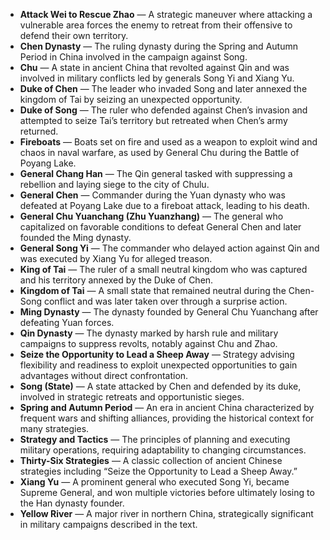 - **Attack Wei to Rescue Zhao** — A strategic maneuver where attacking a vulnerable area forces the enemy to retreat from their offensive to defend their own territory.  
- **Chen Dynasty** — The ruling dynasty during the Spring and Autumn Period in China involved in the campaign against Song.  
- **Chu** — A state in ancient China that revolted against Qin and was involved in military conflicts led by generals Song Yi and Xiang Yu.  
- **Duke of Chen** — The leader who invaded Song and later annexed the kingdom of Tai by seizing an unexpected opportunity.  
- **Duke of Song** — The ruler who defended against Chen’s invasion and attempted to seize Tai’s territory but retreated when Chen’s army returned.  
- **Fireboats** — Boats set on fire and used as a weapon to exploit wind and chaos in naval warfare, as used by General Chu during the Battle of Poyang Lake.  
- **General Chang Han** — The Qin general tasked with suppressing a rebellion and laying siege to the city of Chulu.  
- **General Chen** — Commander during the Yuan dynasty who was defeated at Poyang Lake due to a fireboat attack, leading to his death.  
- **General Chu Yuanchang (Zhu Yuanzhang)** — The general who capitalized on favorable conditions to defeat General Chen and later founded the Ming dynasty.  
- **General Song Yi** — The commander who delayed action against Qin and was executed by Xiang Yu for alleged treason.  
- **King of Tai** — The ruler of a small neutral kingdom who was captured and his territory annexed by the Duke of Chen.  
- **Kingdom of Tai** — A small state that remained neutral during the Chen-Song conflict and was later taken over through a surprise action.  
- **Ming Dynasty** — The dynasty founded by General Chu Yuanchang after defeating Yuan forces.  
- **Qin Dynasty** — The dynasty marked by harsh rule and military campaigns to suppress revolts, notably against Chu and Zhao.  
- **Seize the Opportunity to Lead a Sheep Away** — Strategy advising flexibility and readiness to exploit unexpected opportunities to gain advantages without direct confrontation.  
- **Song (State)** — A state attacked by Chen and defended by its duke, involved in strategic retreats and opportunistic sieges.  
- **Spring and Autumn Period** — An era in ancient China characterized by frequent wars and shifting alliances, providing the historical context for many strategies.  
- **Strategy and Tactics** — The principles of planning and executing military operations, requiring adaptability to changing circumstances.  
- **Thirty-Six Strategies** — A classic collection of ancient Chinese strategies including “Seize the Opportunity to Lead a Sheep Away.”  
- **Xiang Yu** — A prominent general who executed Song Yi, became Supreme General, and won multiple victories before ultimately losing to the Han dynasty founder.  
- **Yellow River** — A major river in northern China, strategically significant in military campaigns described in the text.
